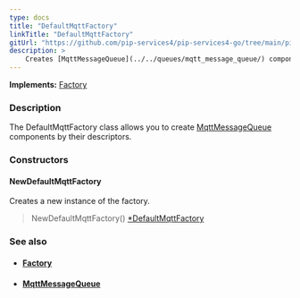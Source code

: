 ```yaml
---
type: docs
title: "DefaultMqttFactory"
linkTitle: "DefaultMqttFactory"
gitUrl: "https://github.com/pip-services4/pip-services4-go/tree/main/pip-services4-config-go"
description: > 
    Creates [MqttMessageQueue](../../queues/mqtt_message_queue/) components by their descriptors.
---
```


**Implements:** [Factory](../../../components/build/factory)

### Description

The DefaultMqttFactory class allows you to create [MqttMessageQueue](../../queues/mqtt_message_queue/) components by their descriptors.

### Constructors

#### NewDefaultMqttFactory
Creates a new instance of the factory.

> NewDefaultMqttFactory() [*DefaultMqttFactory]()


### See also
- #### [Factory](../../../components/build/factory)
- #### [MqttMessageQueue](../../queues/mqtt_message_queue/)


